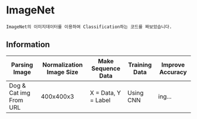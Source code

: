ImageNet
===========


    ImageNet의 이미지데이터를 이용하여 Classification하는 코드를 짜보았습니다.
  
  
## Information

Parsing Image | Normalization Image Size | Make Sequence Data | Training Data | Improve Accuracy |
------------- | ------------------------ | ------------------ | ------------- | ---------------- |
 Dog & Cat img From URL  |  400x400x3  | X = Data, Y = Label  |  Using CNN  | ing...
